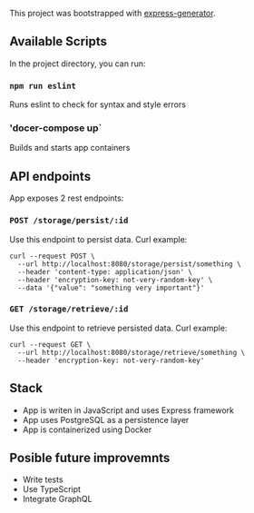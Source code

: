 This project was bootstrapped with [express-generator](https://github.com/expressjs/generator).

## Available Scripts

In the project directory, you can run:

### `npm run eslint`

Runs eslint to check for syntax and style errors

### 'docer-compose up`

Builds and starts app containers

## API endpoints

App exposes 2 rest endpoints:

### `POST /storage/persist/:id`

Use this endpoint to persist data. Curl example:

```
curl --request POST \
  --url http://localhost:8080/storage/persist/something \
  --header 'content-type: application/json' \
  --header 'encryption-key: not-very-random-key' \
  --data '{"value": "something very important"}'
```

### `GET /storage/retrieve/:id`

Use this endpoint to retrieve persisted data. Curl example:

```
curl --request GET \
  --url http://localhost:8080/storage/retrieve/something \
  --header 'encryption-key: not-very-random-key'
```

## Stack

- App is writen in JavaScript and uses Express framework
- App uses PostgreSQL as a persistence layer
- App is containerized using Docker

## Posible future improvemnts

- Write tests
- Use TypeScript
- Integrate GraphQL

